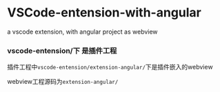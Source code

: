 # VSCode-entension-with-angular
a vscode extension, with angular project as webview

### vscode-entension/下 是插件工程

插件工程中`vscode-entension/extension-angular/`下是插件嵌入的webview

webview工程源码为`extension-angular/`
